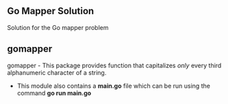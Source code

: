 ## Go Mapper Solution
Solution for the Go mapper problem
## gomapper
gomapper - This package provides function that capitalizes *only* every third alphanumeric character of a string.

- This module also contains a **main.go** file which can be run using the command **go run main.go**

